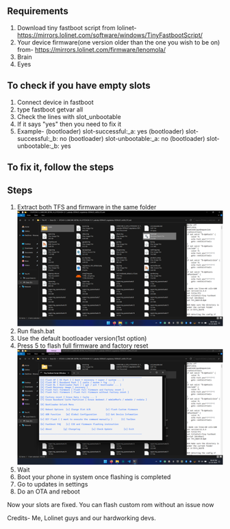 ## Requirements 
1. Download tiny fastboot script from lolinet- https://mirrors.lolinet.com/software/windows/TinyFastbootScript/
2. Your device firmware(one version older than the one you wish to be on) from- https://mirrors.lolinet.com/firmware/lenomola/
3. Brain
4. Eyes

## To check if you have empty slots
1. Connect device in fastboot
2. type fastboot getvar all
3. Check the lines with slot_unbootable
4. If it says "yes" then you need to fix it
5. Example-
       (bootloader) slot-successful:_a: yes
       (bootloader) slot-successful:_b: no
       (bootloader) slot-unbootable:_a: no
       (bootloader) slot-unbootable:_b: yes

## To fix it, follow the steps

## Steps
1. Extract both TFS and firmware in the same folder
 ![Image showing both in same folder](https://github.com/Vinay1a1/G54_custom_rom/blob/main/Screenshot%20(12).png)
2. Run flash.bat
3. Use the default bootloader version(1st option)
4. Press 5 to flash full firmware and factory reset
 ![Image showing TFS screen](https://github.com/Vinay1a1/G54_custom_rom/blob/main/TFS.png)
5. Wait
6. Boot your phone in system once flashing is completed
7. Go to updates in settings
8. Do an OTA and reboot


Now your slots are fixed. You can flash custom rom without an issue now

Credits- Me, Lolinet guys and our hardworking devs.
